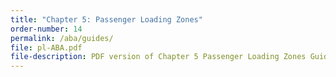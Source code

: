```yaml
---
title: "Chapter 5: Passenger Loading Zones"
order-number: 14
permalink: /aba/guides/
file: pl-ABA.pdf
file-description: PDF version of Chapter 5 Passenger Loading Zones Guide
---
```

